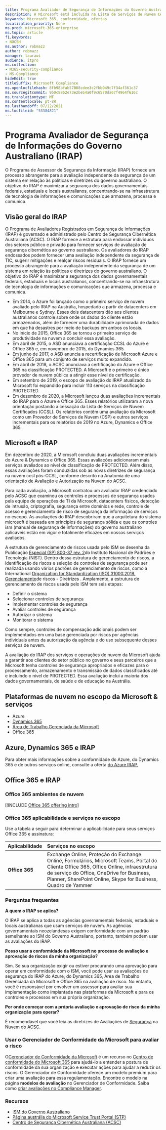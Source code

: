 ```yaml
---
title: Programa Avaliador de Segurança de Informações do Governo Australiano (IRAP)
description: A Microsoft está incluída na Lista de Serviços de Nuvem Certificados na Austrália para DLM (Marcadores limite de disseminação não classificados) e dados PROTEGIDOs com base em uma avaliação e certificação do IRAP pelo Centro de Segurança Cibernética (ACSC) australiano.
keywords: Microsoft 365, conformidade, ofertas
localization_priority: None
ms.prod: microsoft-365-enterprise
ms.topic: article
f1.keywords:
- NOCSH
ms.author: robmazz
author: robmazz
manager: laurawi
audience: itpro
ms.collection:
- M365-security-compliance
- MS-Compliance
hideEdit: true
titleSuffix: Microsoft Compliance
ms.openlocfilehash: 8fb98bfab57008cdee3c2fbb049c7f34af361c37
ms.sourcegitcommit: 9b0c8852e73e2be54a0f9c6570da67f4964f616c
ms.translationtype: MT
ms.contentlocale: pt-BR
ms.lasthandoff: 07/12/2021
ms.locfileid: "53384821"
---
```

# <a name="australian-government-information-security-registered-assessor-program-irap"></a>Programa Avaliador de Segurança de Informações do Governo Australiano (IRAP)

O Programa de Assessor de Segurança da Informação (IRAP) fornece um processo abrangente para a avaliação independente da segurança de um sistema em relação às políticas e diretrizes do governo australiano. O objetivo do IRAP é maximizar a segurança dos dados governamentais federais, estaduais e locais australianos, concentrando-se na infraestrutura de tecnologia de informações e comunicações que armazena, processa e comunica.

## <a name="irap-overview"></a>Visão geral do IRAP

O Programa de Avaliadores Registrados em Segurança de Informações (IRAP) é governado e administrado pelo Centro de Segurança Cibernética Australiana (ACSC). O IRAP fornece a estrutura para endossar indivíduos dos setores público e privado para fornecer serviços de avaliação de segurança cibernética ao governo australiano. Os avaliadores do IRAP endossados podem fornecer uma avaliação independente da segurança de TIC, sugerir mitigações e realçar riscos residuais. O IRAP fornece um processo abrangente para a avaliação independente da segurança de um sistema em relação às políticas e diretrizes do governo australiano. O objetivo do IRAP é maximizar a segurança dos dados governamentais federais, estaduais e locais australianos, concentrando-se na infraestrutura de tecnologia de informações e comunicações que armazena, processa e comunica.

- Em 2014, o Azure foi lançado como o primeiro serviço de nuvem avaliado pelo IRAP na Austrália, hospedado a partir de datacenters em Melbourne e Sydney. Esses dois datacenters dão aos clientes australianos controle sobre onde os dados do cliente estão armazenados, além de fornecer uma durabilidade aprimorada de dados em que há desastres por meio de backups em ambos os locais.
- No início de 2015, Office 365 se tornou o primeiro serviço de produtividade na nuvem a concluir essa avaliação.
- Em abril de 2015, o ASD anunciava a certificação CCSL do Azure e Office 365 e, em novembro de 2015, do Dynamics 365.
- Em junho de 2017, o ASD anuncia a recertificação de Microsoft Azure e Office 365 para um conjunto de serviços muito expandido.
- Em abril de 2018, o ACSC anunciava a certificação do Azure e Office 365 na classificação PROTECTED. A Microsoft é o primeiro e único provedor de nuvem pública a atingir esse nível de certificação.
- Em setembro de 2019, o escopo de avaliação do IRAP atualizado da Microsoft foi expandido para incluir 113 serviços na classificação PROTECTED.
- Em dezembro de 2020, a Microsoft lançou duas avaliações incrementais do IRAP para o Azure e Office 365. Esses relatórios utilizaram a nova orientação postando a cessação da Lista de Serviços de Nuvem Certificados (CCSL). Os relatórios contêm uma avaliação da Microsoft como um Provedor de Serviços de Nuvem (CSP) e outros serviços incrementais para os relatórios de 2019 no Azure, Dynamics e Office 365.

## <a name="microsoft-and-irap"></a>Microsoft e IRAP

Em dezembro de 2020, a Microsoft concluiu duas avaliações incrementais do Azure & Dynamics e Office 365. Essas avaliações adicionaram mais serviços avaliados ao nível de classificação de PROTECTED. Além disso, essas avaliações foram conduzidas sob as novas diretrizes de [](https://www.cyber.gov.au/acsc/government/cloud-security-guidance) segurança na nuvem ccsl pós-CCSL, conforme descrito na Anatomia de uma orientação de Avaliação e Autorização na Nuvem do ACSC.

Para cada avaliação, a Microsoft contratou um avaliador IRAP credenciado pelo ACSC que examinou os controles e processos de segurança usados pela equipe de operações de TI da Microsoft, datacenters físicos, detecção de intrusão, criptografia, segurança entre domínios e rede, controle de acesso e gerenciamento de risco de segurança da informação de serviços no escopo. As avaliações do IRAP descobriram que a arquitetura do sistema microsoft é baseada em princípios de segurança sólida e que os controles ism (manual de segurança de informações) do governo australiano aplicáveis estão em vigor e totalmente eficazes em nossos serviços avaliados.

A estrutura de gerenciamento de riscos usada pelo ISM se desenha da Publicação [Especial (SP) 800-37 rev. 2](https://csrc.nist.gov/publications/detail/sp/800-37/rev-2/final)do Instituto Nacional de Padrões e Tecnologia (NIST). Dentro dessa estrutura de gerenciamento de riscos, a identificação de riscos e seleção de controles de segurança pode ser realizada usando vários padrões de gerenciamento de riscos, como a International [Organization for Standardization (ISO) 31000:2018, Gerenciamento](https://www.iso.org/standard/65694.html)de riscos - Diretrizes . Amplamente, a estrutura de gerenciamento de riscos usada pelo ISM tem seis etapas:

- Definir o sistema
- Selecionar controles de segurança
- Implementar controles de segurança
- Avaliar controles de segurança
- Autorizar o sistema
- Monitorar o sistema

Como sempre, controles de compensação adicionais podem ser implementados em uma base gerenciada por riscos por agências individuais antes da autorização da agência e do uso subsequente desses serviços de nuvem.

A avaliação do IRAP dos serviços e operações de nuvem da Microsoft ajuda a garantir aos clientes do setor público no governo e seus parceiros que a Microsoft tenha controles de segurança apropriados e eficazes para o processamento, armazenamento e transmissão de dados classificados até e incluindo o nível de PROTECTED. Essa avaliação inclui a maioria dos dados governamentais, de saúde e de educação na Austrália.

## <a name="microsoft-in-scope-cloud-platforms--services"></a>Plataformas de nuvem no escopo da Microsoft & serviços

- Azure
- [Dynamics 365](https://aka.ms/d365-compliance-list)
- [Área de Trabalho Gerenciada da Microsoft](/microsoft-365/managed-desktop/intro/compliance)
- Office 365

## <a name="azure-dynamics-365-and-irap"></a>Azure, Dynamics 365 e IRAP

Para obter mais informações sobre a conformidade do Azure, do Dynamics 365 e de outros serviços online, consulte a oferta [do Azure IRAP.](/azure/compliance/offerings/offering-australia-irap)

## <a name="office-365-and-irap"></a>Office 365 e IRAP

### <a name="office-365-cloud-environments"></a>Office 365 ambientes de nuvem

[!INCLUDE [Office 365 offering intro](../includes/o365-offering-introduction.md)]

### <a name="office-365-applicability-and-in-scope-services"></a>Office 365 aplicabilidade e serviços no escopo

Use a tabela a seguir para determinar a aplicabilidade para seus serviços Office 365 e assinatura:

| **Aplicabilidade** | **Serviços no escopo** |
|:------------------|:----------------------|
| **Office 365** | Exchange Online, Proteção do Exchange Online, Formulários, Microsoft Teams, Portal do Cliente Office 365, Office Online, infraestrutura de serviço do Office, OneDrive for Business, Planner, SharePoint Online, Skype for Business, Quadro de Yammer |

### <a name="frequently-asked-questions"></a>Perguntas frequentes

**A quem o IRAP se aplica?**

O IRAP se aplica a todas as agências governamentais federais, estaduais e locais australianas que usam serviços de nuvem. As agências governamentais neozelandesas exigem conformidade com um padrão semelhante ao ISM do Governo Australiano, portanto, também podem usar as avaliações do IRAP.

**Posso usar a conformidade da Microsoft no processo de avaliação e aprovação de riscos da minha organização?**

Sim. Se sua organização exigir ou estiver procurando uma aprovação para operar em conformidade com o ISM, você pode usar as avaliações de segurança do IRAP do Azure, do Dynamics 365, Área de Trabalho Gerenciada da Microsoft e Office 365 na avaliação de risco. No entanto, você é responsável por envolver um assessor para avaliar sua implementação como implantada nas plataformas da Microsoft e para os controles e processos em sua própria organização.

**Por onde começar com a própria avaliação e aprovação de risco da minha organização para operar?**

É recomendável que você leia as diretrizes de Avaliações de [Segurança](https://www.cyber.gov.au/acsc/government/cloud-security-guidance) na Nuvem do ACSC.

### <a name="use-microsoft-compliance-manager-to-assess-your-risk"></a>Usar o Gerenciador de Conformidade da Microsoft para avaliar o risco

O[Gerenciador de Conformidade da Microsoft](/microsoft-365/compliance/compliance-manager) é um recurso no [Centro de conformidade do Microsoft 365](/microsoft-365/compliance/microsoft-365-compliance-center) para ajudá-lo a entender a postura de conformidade da sua organização e executar ações para ajudar a reduzir os riscos. O Gerenciador de Conformidade oferece um modelo premium para criar uma avaliação para essa regulamentação. Encontre o modelo na página **modelos de avaliação** no Gerenciador de Conformidade. Saiba como [criar avaliações no Compliance Manager](/microsoft-365/compliance/compliance-manager-assessments).

### <a name="resources"></a>Recursos

- [ISM do Governo Australiano](https://acsc.gov.au/infosec/ism/index.htm)
- [Página austrália do Microsoft Service Trust Portal (STP)](https://aka.ms/au-irap)
- [Centro de Segurança Cibernética Australiana (ACSC)](https://www.cyber.gov.au)
